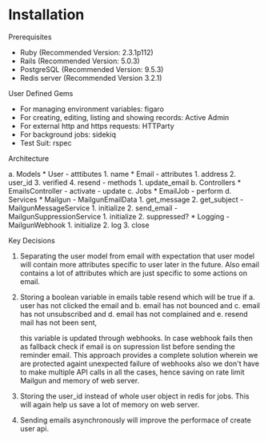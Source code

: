 # Installation

Prerequisites

* Ruby (Recommended Version: 2.3.1p112)
* Rails (Recommended Version: 5.0.3)
* PostgreSQL (Recommended Version: 9.5.3)
* Redis server (Recommended Version 3.2.1)

User Defined Gems

* For managing environment variables: figaro
* For creating, editing, listing and showing records: Active Admin
* For external http and https requests: HTTParty
* For background jobs: sidekiq
* Test Suit: rspec

Architecture

a. Models
    * User
        - atttibutes
            1. name
    * Email
        - attributes
            1. address
            2. user_id
            3. verified
            4. resend
        - methods
            1. update_email
b. Controllers
    * EmailsController
        - activate
        - update
c. Jobs
    * EmailJob
        - perform
d. Services
    * Mailgun
        - MailgunEmailData
            1. get_message
            2. get_subject
        - MailgunMessageService
            1. initialize
            2. send_email
        - MailgunSuppressionService
            1. initialize
            2. suppressed?
    * Logging
        - MailgunWebhook
            1. initialize
            2. log
            3. close

Key Decisions

1. Separating the user model from email with expectation that user model will contain more attributes specific to user
   later in the future. Also email contains a lot of attributes which are just specific to some actions on email.

2. Storing a boolean variable in emails table resend which will be true if
    a. user has not clicked the email and
    b. email has not bounced and
    c. email has not unsubscribed and
    d. email has not complained and
    e. resend mail has not been sent,

    this variable is updated through webhooks. In case webhook fails then as fallback check if email is on supression
    list before sending the reminder email. This approach provides a complete solution wherein we are protected againt
    unexpected failure of webhooks also we don't have to make multiple API calls in all the cases, hence saving on rate
    limit Mailgun and memory of web server.

3. Storing the user_id instead of whole user object in redis for jobs. This will again help us save a lot of memory on
   web server.

4. Sending emails asynchronously will improve the performace of create user api.
